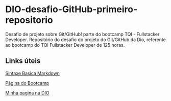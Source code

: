# DIO-desafio-GitHub-primeiro-repositorio
Desafio de projeto sobre Git/GitHub! parte do bootcamp TQI - Fullstacker Developer.
Repositório do desafio do projeto do Git/GitHub da Dio, referente ao bootcamp do TQI Fullstacker Developer de 125 horas.

## Links úteis
[Sintaxe Basica Markdown](https://www.markdownguide.org/basic-syntax/)

[Página do Bootcamp](https://web.dio.me/track/tqi-fullstack-developer)

[Minha pagina na DIO](https://web.dio.me/users/rafael_ramos_pb?tab=achievements)
